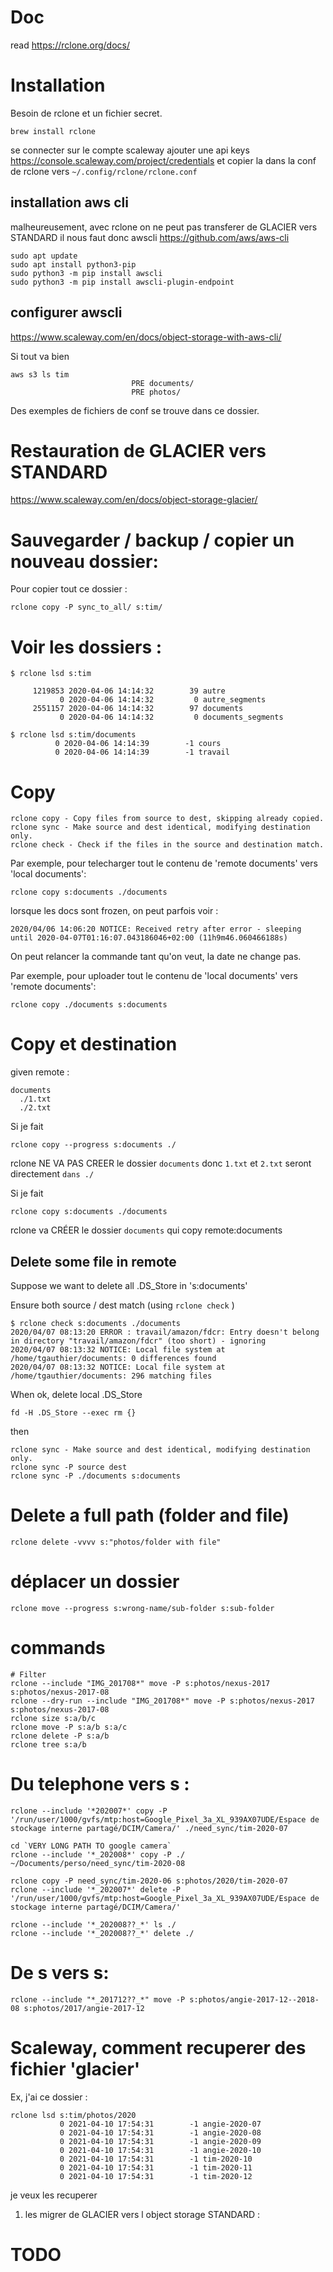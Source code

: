 # Doc

read https://rclone.org/docs/

# Installation

Besoin de rclone et un fichier secret.

```
brew install rclone
```

se connecter sur le compte scaleway
ajouter une api keys https://console.scaleway.com/project/credentials
et copier la dans la conf de rclone vers `~/.config/rclone/rclone.conf`

## installation aws cli

malheureusement, avec rclone on ne peut pas transferer de GLACIER vers STANDARD
il nous faut donc awscli https://github.com/aws/aws-cli

```
sudo apt update
sudo apt install python3-pip
sudo python3 -m pip install awscli
sudo python3 -m pip install awscli-plugin-endpoint
```

## configurer awscli

https://www.scaleway.com/en/docs/object-storage-with-aws-cli/

Si tout va bien

```
aws s3 ls tim
                           PRE documents/
                           PRE photos/
```

Des exemples de fichiers de conf se trouve dans ce dossier.


# Restauration de GLACIER vers STANDARD

https://www.scaleway.com/en/docs/object-storage-glacier/

# Sauvegarder / backup / copier un nouveau dossier:

Pour copier tout ce dossier :

```
rclone copy -P sync_to_all/ s:tim/
```

# Voir les dossiers :

```
$ rclone lsd s:tim

     1219853 2020-04-06 14:14:32        39 autre
           0 2020-04-06 14:14:32         0 autre_segments
     2551157 2020-04-06 14:14:32        97 documents
           0 2020-04-06 14:14:32         0 documents_segments
 ```


 ```
$ rclone lsd s:tim/documents
           0 2020-04-06 14:14:39        -1 cours
           0 2020-04-06 14:14:39        -1 travail
 ```

# Copy

```
rclone copy - Copy files from source to dest, skipping already copied.
rclone sync - Make source and dest identical, modifying destination only.
rclone check - Check if the files in the source and destination match.
```

Par exemple, pour telecharger tout le contenu de 'remote documents' vers 'local documents':

```
rclone copy s:documents ./documents
```

lorsque les docs sont frozen, on peut parfois voir :
```
2020/04/06 14:06:20 NOTICE: Received retry after error - sleeping until 2020-04-07T01:16:07.043186046+02:00 (11h9m46.060466188s)
```

On peut relancer la commande tant qu'on veut, la date ne change pas.


Par exemple, pour uploader tout le contenu de 'local documents' vers 'remote documents':

```
rclone copy ./documents s:documents
```

# Copy et destination

given remote :
```
documents
  ./1.txt
  ./2.txt
```

Si je fait

```
rclone copy --progress s:documents ./
```

rclone NE VA PAS CREER le dossier `documents` donc `1.txt` et `2.txt` seront directement `dans ./`

Si je fait

```
rclone copy s:documents ./documents
```

rclone va CRÉER le dossier `documents` qui copy remote:documents

## Delete some file in remote

Suppose we want to delete all .DS_Store in 's:documents'

Ensure both source / dest match (using `rclone check` )

```
$ rclone check s:documents ./documents
2020/04/07 08:13:20 ERROR : travail/amazon/fdcr: Entry doesn't belong in directory "travail/amazon/fdcr" (too short) - ignoring
2020/04/07 08:13:32 NOTICE: Local file system at /home/tgauthier/documents: 0 differences found
2020/04/07 08:13:32 NOTICE: Local file system at /home/tgauthier/documents: 296 matching files
```


When ok, delete local .DS_Store
```
fd -H .DS_Store --exec rm {}
```


then

```
rclone sync - Make source and dest identical, modifying destination only.
rclone sync -P source dest
rclone sync -P ./documents s:documents
```

# Delete a full path (folder and file)

```
rclone delete -vvvv s:"photos/folder with file"
```

# déplacer un dossier

```
rclone move --progress s:wrong-name/sub-folder s:sub-folder
```

# commands

```
# Filter
rclone --include "IMG_201708*" move -P s:photos/nexus-2017 s:photos/nexus-2017-08
rclone --dry-run --include "IMG_201708*" move -P s:photos/nexus-2017 s:photos/nexus-2017-08
rclone size s:a/b/c
rclone move -P s:a/b s:a/c
rclone delete -P s:a/b
rclone tree s:a/b
```

# Du telephone vers s :

```
rclone --include '*202007*' copy -P '/run/user/1000/gvfs/mtp:host=Google_Pixel_3a_XL_939AX07UDE/Espace de stockage interne partagé/DCIM/Camera/' ./need_sync/tim-2020-07

cd `VERY LONG PATH TO google camera`
rclone --include '*_202008*' copy -P ./ ~/Documents/perso/need_sync/tim-2020-08

rclone copy -P need_sync/tim-2020-06 s:photos/2020/tim-2020-07
rclone --include '*_202007*' delete -P '/run/user/1000/gvfs/mtp:host=Google_Pixel_3a_XL_939AX07UDE/Espace de stockage interne partagé/DCIM/Camera/'

rclone --include '*_202008??_*' ls ./
rclone --include '*_202008??_*' delete ./

```

# De s vers s:

```
rclone --include "*_201712??_*" move -P s:photos/angie-2017-12--2018-08 s:photos/2017/angie-2017-12
```


# Scaleway, comment recuperer des fichier 'glacier'

Ex, j'ai ce dossier :

```
rclone lsd s:tim/photos/2020
           0 2021-04-10 17:54:31        -1 angie-2020-07
           0 2021-04-10 17:54:31        -1 angie-2020-08
           0 2021-04-10 17:54:31        -1 angie-2020-09
           0 2021-04-10 17:54:31        -1 angie-2020-10
           0 2021-04-10 17:54:31        -1 tim-2020-10
           0 2021-04-10 17:54:31        -1 tim-2020-11
           0 2021-04-10 17:54:31        -1 tim-2020-12
```
je veux les recuperer

1) les migrer de GLACIER vers l object storage STANDARD :

# TODO

